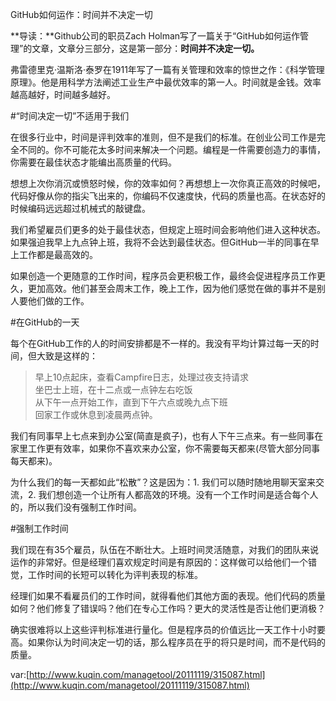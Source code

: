 GitHub如何运作：时间并不决定一切

**导读：**Github公司的职员Zach Holman写了一篇关于“GitHub如何运作管理”的文章，文章分三部分，这是第一部分：**时间并不决定一切。**

弗雷德里克·温斯洛·泰罗在1911年写了一篇有关管理和效率的惊世之作：《科学管理原理》。他是用科学方法阐述工业生产中最优效率的第一人。时间就是金钱。效率越高越好，时间越多越好。

#“时间决定一切”不适用于我们

在很多行业中，时间是评判效率的准则，但不是我们的标准。在创业公司工作是完全不同的。你不可能花太多时间来解决一个问题。编程是一件需要创造力的事情，你需要在最佳状态才能编出高质量的代码。

想想上次你消沉或愤怒时候，你的效率如何？再想想上一次你真正高效的时候吧，代码好像从你的指尖飞出来的，你编码不仅速度快，代码的质量也高。在状态好的时候编码远远超过机械式的敲键盘。

我们希望雇员们更多的处于最佳状态，但规定上班时间会影响他们进入这种状态。如果强迫我早上九点钟上班，我将不会达到最佳状态。但GitHub一半的同事在早上工作都是最高效的。

如果创造一个更随意的工作时间，程序员会更积极工作，最终会促进程序员工作更久，更加高效。他们甚至会周末工作，晚上工作，因为他们感觉在做的事并不是别人要他们做的工作。

#在GitHub的一天

每个在GitHub工作的人的时间安排都是不一样的。我没有平均计算过每一天的时间，但大致是这样的：

>早上10点起床，查看Campfire日志，处理过夜支持请求<br/>
>坐巴士上班，在十二点或一点钟左右吃饭<br/>
>从下午一点开始工作，直到下午六点或晚九点下班<br/>
>回家工作或休息到凌晨两点钟。<br/>

我们有同事早上七点来到办公室(简直是疯子)，也有人下午三点来。有一些同事在家里工作更有效率，如果你不喜欢来办公室，你不需要每天都来(尽管大部分同事每天都来)。

为什么我们的每一天都如此“松散”？这是因为：1. 我们可以随时随地用聊天室来交流，2. 我们想创造一个让所有人都高效的环境。没有一个工作时间是适合每个人的，所以我们没有强制工作时间。

#强制工作时间

我们现在有35个雇员，队伍在不断壮大。上班时间灵活随意，对我们的团队来说运作的非常好。但是经理们喜欢规定时间是有原因的：这样做可以给他们一个错觉，工作时间的长短可以转化为评判表现的标准。

经理们如果不看雇员们的工作时间，就得看他们其他方面的表现。他们代码的质量如何？他们修复了错误吗？他们在专心工作吗？更大的灵活性是否让他们更消极？

确实很难将以上这些评判标准进行量化。但是程序员的价值远比一天工作十小时要高。如果你认为时间决定一切的话，那么程序员在乎的将只是时间，而不是代码的质量。

var:[http://www.kuqin.com/managetool/20111119/315087.html](http://www.kuqin.com/managetool/20111119/315087.html)
